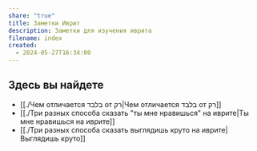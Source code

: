 ```yaml
---
share: "true"
title: Заметки Иврит
description: Заметки для изучения иврита
filename: index
created:
  - 2024-05-27T16:34:00
---
```


## Здесь вы найдете
- [[./Чем отличается בלבד от רק|Чем отличается בלבד от רק]]
- [[./Три разных способа сказать "ты мне нравишься" на иврите|Ты мне нравишься на иврите]]
- [[./Три разных способа сказать выглядишь круто на иврите|Выглядишь круто]]



